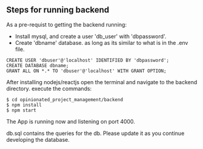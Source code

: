 
## Steps for running backend

As a pre-requist to getting the backend running:
- Install mysql, and create a user 'db_user' with 'dbpassword'.
- Create 'dbname' database. as long as its similar to what is in the .env file.
 ```
 CREATE USER 'dbuser'@'localhost' IDENTIFIED BY 'dbpassword';
 CREATE DATABASE dbname;
 GRANT ALL ON *.* TO 'dbuser'@'localhost' WITH GRANT OPTION;
 ```


After installing nodejs/reactjs open the terminal and navigate to the backend directory. execute the commands:

``` 
$ cd opinionated_project_management/backend
$ npm install
$ npm start
```

The App is running now and listening on port 4000.

db.sql contains the queries for the db. Please update it as you continue developing the database.